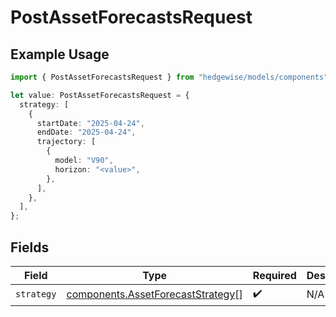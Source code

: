 # PostAssetForecastsRequest

## Example Usage

```typescript
import { PostAssetForecastsRequest } from "hedgewise/models/components";

let value: PostAssetForecastsRequest = {
  strategy: [
    {
      startDate: "2025-04-24",
      endDate: "2025-04-24",
      trajectory: [
        {
          model: "V90",
          horizon: "<value>",
        },
      ],
    },
  ],
};
```

## Fields

| Field                                                                                  | Type                                                                                   | Required                                                                               | Description                                                                            |
| -------------------------------------------------------------------------------------- | -------------------------------------------------------------------------------------- | -------------------------------------------------------------------------------------- | -------------------------------------------------------------------------------------- |
| `strategy`                                                                             | [components.AssetForecastStrategy](../../models/components/assetforecaststrategy.md)[] | :heavy_check_mark:                                                                     | N/A                                                                                    |